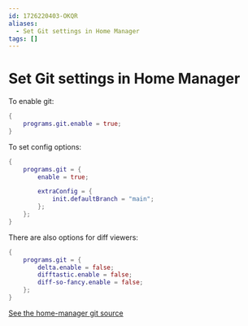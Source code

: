 ```yaml
---
id: 1726220403-OKQR
aliases:
  - Set Git settings in Home Manager
tags: []
---
```


# Set Git settings in Home Manager

To enable git:
```nix
{
    programs.git.enable = true;
}
```

To set config options:
```nix
{
    programs.git = {
        enable = true;

        extraConfig = {
            init.defaultBranch = "main";
        };
    };
}
```

There are also options for diff viewers:
```nix
{
    programs.git = {
        delta.enable = false;
        difftastic.enable = false;
        diff-so-fancy.enable = false;
    };
}
```

[See the home-manager git source](https://github.com/nix-community/home-manager/blob/master/modules/programs/git.nix)

